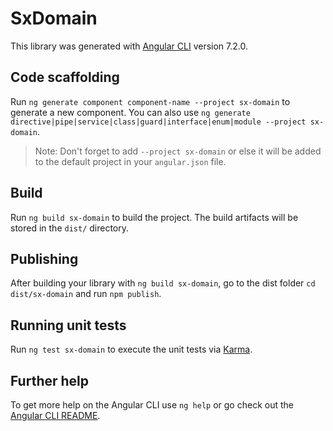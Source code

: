 # SxDomain

This library was generated with [Angular CLI](https://github.com/angular/angular-cli) version 7.2.0.

## Code scaffolding

Run `ng generate component component-name --project sx-domain` to generate a new component. You can also use `ng generate directive|pipe|service|class|guard|interface|enum|module --project sx-domain`.
> Note: Don't forget to add `--project sx-domain` or else it will be added to the default project in your `angular.json` file. 

## Build

Run `ng build sx-domain` to build the project. The build artifacts will be stored in the `dist/` directory.

## Publishing

After building your library with `ng build sx-domain`, go to the dist folder `cd dist/sx-domain` and run `npm publish`.

## Running unit tests

Run `ng test sx-domain` to execute the unit tests via [Karma](https://karma-runner.github.io).

## Further help

To get more help on the Angular CLI use `ng help` or go check out the [Angular CLI README](https://github.com/angular/angular-cli/blob/master/README.md).
